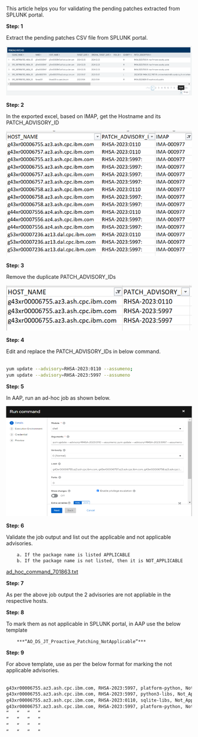 This article helps you for validating the pending patches extracted from SPLUNK portal.

**Step: 1**

Extract the pending patches CSV file from SPLUNK portal.

![pic3](Picture1.png)

**Step: 2**

In the exported excel, based on IMAP, get the Hostname and its PATCH_ADVISORY_ID

![pic3](Picture2.png)

**Step: 3**

Remove the duplicate PATCH_ADVISORY_IDs 

![pic3](Picture3.png)

**Step: 4**

Edit and replace the PATCH_ADVISORY_IDs in below command. 
```bash

yum update --advisory=RHSA-2023:0110 --assumeno;
yum update --advisory=RHSA-2023:5997 --assumeno

```

**Step: 5**

In AAP, run an ad-hoc job as shown below.

![pic3](Picture4.png)

**Step: 6**

Validate the job output and list out the applicable and not applicable advisories.

        a. If the package name is listed APPLICABLE
        b. If the package name is not listed, then it is NOT_APPLICABLE

<a href="ad_hoc_command_701863.txt" download>ad_hoc_command_701863.txt</a>

**Step: 7**

As per the above job output the 2 advisories are not appliable in the respective hosts.

**Step: 8**

To mark them as not applicable in SPLUNK portal, in AAP use the below template

        ***“AO_DS_JT_Proactive_Patching_NotApplicable”***

**Step: 9**

For above template, use as per the below format for marking the not applicable advisories.

```bash

g43xr00006755.az3.ash.cpc.ibm.com, RHSA-2023:5997, platform-python, Not_Applicable
g43xr00006755.az3.ash.cpc.ibm.com, RHSA-2023:5997, python3-libs, Not_Applicable
g43xr00006755.az3.ash.cpc.ibm.com, RHSA-2023:0110, sqlite-libs, Not_Applicable
g43xr00006757.az3.ash.cpc.ibm.com, RHSA-2023:5997, platform-python, Not_Applicable
“	“	“	“
“ 	“	“	“
“	“	“	“
“	“	“	“

```